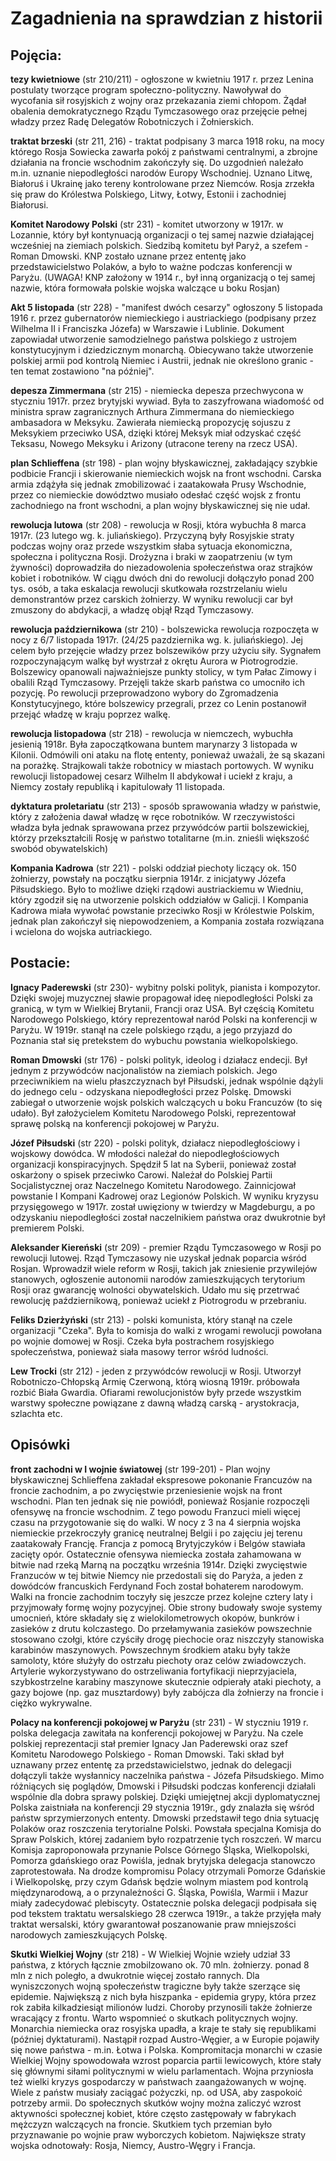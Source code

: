 # Zagadnienia na sprawdzian z historii

## Pojęcia:

**tezy kwietniowe** (str 210/211) - ogłoszone w kwietniu 1917 r. przez Lenina postulaty tworzące program społeczno-polityczny. Nawoływał do wycofania sił rosyjskich z wojny oraz przekazania ziemi chłopom. Żądał obalenia demokratycznego Rządu Tymczasowego oraz przejęcie pełnej władzy przez Radę Delegatów Robotniczych i Żołnierskich.

**traktat brzeski** (str 211, 216) - traktat podpisany 3 marca 1918 roku, na mocy którego Rosja Sowiecka zawarła pokój z państwami centralnymi, a zbrojne działania na froncie wschodnim zakończyły się. Do uzgodnień należało m.in. uznanie niepodległości narodów Europy Wschodniej. Uznano Litwę, Białoruś i Ukrainę jako tereny kontrolowane przez Niemców. Rosja zrzekła się praw do Królestwa Polskiego, Litwy, Łotwy, Estonii i zachodniej Białorusi.

**Komitet Narodowy Polski** (str 231) - komitet utworzony w 1917r. w Lozannie, który był kontynuacją organizacji o tej samej nazwie działającej wcześniej na ziemiach polskich. Siedzibą komitetu był Paryż, a szefem - Roman Dmowski. KNP zostało uznane przez ententę jako przedstawicielstwo Polaków, a było to ważne podczas konferencji w Paryżu. (UWAGA! KNP założony w 1914 r., był inną organizacją o tej samej nazwie, która formowała polskie wojska walczące u boku Rosjan)

**Akt 5 listopada** (str 228) - "manifest dwóch cesarzy" ogłoszony 5 listopada 1916 r. przez gubernatorów niemieckiego i austriackiego (podpisany przez Wilhelma II i Franciszka Józefa) w Warszawie i Lublinie. Dokument zapowiadał utworzenie samodzielnego państwa polskiego z ustrojem konstytucyjnym i dziedzicznym monarchą. Obiecywano także utworzenie polskiej armii pod kontrolą Niemiec i Austrii, jednak nie określono granic - ten temat zostawiono "na później".

**depesza Zimmermana** (str 215) - niemiecka depesza przechwycona w styczniu 1917r. przez brytyjski wywiad. Była to zaszyfrowana wiadomość od ministra spraw zagranicznych Arthura Zimmermana do niemieckiego ambasadora w Meksyku. Zawierała niemiecką propozycję sojuszu z Meksykiem przeciwko USA, dzięki której Meksyk miał odzyskać część Teksasu, Nowego Meksyku i Arizony (utracone tereny na rzecz USA).

**plan Schlieffena** (str 198) - plan wojny błyskawicznej, zakładający szybkie podbicie Francji i skierowanie niemieckich wojsk na front wschodni. Carska armia zdążyła się jednak zmobilizować i zaatakowała Prusy Wschodnie, przez co niemieckie dowództwo musiało odesłać część wojsk z frontu zachodniego na front wschodni, a plan wojny błyskawicznej się nie udał. 

**rewolucja lutowa** (str 208) - rewolucja w Rosji, która wybuchła 8 marca 1917r. (23 lutego wg. k. juliańskiego). Przyczyną były Rosyjskie straty podczas wojny oraz przede wszystkim słaba sytuacja ekonomiczna, społeczna i polityczna Rosji. Drożyzna i braki w zaopatrzeniu (w tym żywności) doprowadziła do niezadowolenia społeczeństwa oraz strajków kobiet i robotników. W ciągu dwóch dni do rewolucji dołączyło ponad 200 tys. osób, a taka eskalacja rewolucji skutkowała rozstrzelaniu wielu demonstrantów przez carskich żołnierzy. W wyniku rewolucji car był zmuszony do abdykacji, a władzę objął Rząd Tymczasowy.

**rewolucja październikowa** (str 210) - bolszewicka rewolucja rozpoczęta w nocy z 6/7 listopada 1917r. (24/25 pazdziernika wg. k. juliańskiego). Jej celem było przejęcie władzy przez bolszewików przy użyciu siły. Sygnałem rozpoczynającym walkę był wystrzał z okrętu Aurora w Piotrogrodzie. Bolszewicy opanowali najważniejsze punkty stolicy, w tym Pałac Zimowy i obalili Rząd Tymczasowy. Przejęli także skarb państwa co umocniło ich pozycję. Po rewolucji przeprowadzono wybory do Zgromadzenia Konstytucyjnego, które bolszewicy przegrali, przez co Lenin postanowił przejąć władzę w kraju poprzez walkę.

**rewolucja listopadowa** (str 218) - rewolucja w niemczech, wybuchła jesienią 1918r. Była zapoczątkowana buntem marynarzy 3 listopada w Kilonii. Odmówili oni ataku na flotę ententy, ponieważ uważali, że są skazani na porażkę. Strajkowali także robotnicy w miastach portowych. W wyniku rewolucji listopadowej cesarz Wilhelm II abdykował i uciekł z kraju, a Niemcy zostały republiką i kapitulowały 11 listopada. 

**dyktatura proletariatu** (str 213) - sposób sprawowania władzy w państwie, który z założenia dawał władzę w ręce robotników. W rzeczywistości władza była jednak sprawowana przez przywódców partii bolszewickiej, którzy przekształcili Rosję w państwo totalitarne (m.in. znieśli większość swobód obywatelskich)

**Kompania Kadrowa** (str 221) - polski oddział piechoty liczący ok. 150 żołnierzy, powstały na początku sierpnia 1914r. z inicjatywy Józefa Piłsudskiego. Było to możliwe dzięki rządowi austriackiemu w Wiedniu, który zgodził się na utworzenie polskich oddziałów w Galicji. I Kompania Kadrowa miała wywołać powstanie przeciwko Rosji w Królestwie Polskim, jednak plan zakończył się niepowodzeniem, a Kompania została rozwiązana i wcielona do wojska autriackiego.

## Postacie:

**Ignacy Paderewski** (str 230)- wybitny polski polityk, pianista i kompozytor. Dzięki swojej muzycznej sławie propagował ideę niepodległości Polski za granicą, w tym w Wielkiej Brytanii, Francji oraz USA. Był częścią Komitetu Narodowego Polskiego, który reprezentował naród Polski na konferencji w Paryżu. W 1919r. stanął na czele polskiego rządu, a jego przyjazd do Poznania stał się pretekstem do wybuchu powstania wielkopolskiego.

**Roman Dmowski** (str 176) - polski polityk, ideolog i działacz endecji. Był jednym z przywódców nacjonalistów na ziemiach polskich. Jego przeciwnikiem na wielu płaszczyznach był Piłsudski, jednak wspólnie dążyli do jednego celu - odzyskana niepodłegłości przez Polskę. Dmowski zabiegał o utworzenie wojsk polskich walczących u boku Francuzów (to się udało). Był założycielem Komitetu Narodowego Polski, reprezentował sprawę polską na konferencji pokojowej w Paryżu. 

**Józef Piłsudski** (str 220) - polski polityk, działacz niepodległościowy i wojskowy dowódca. W młodości należał do niepodległościowych organizacji konspiracyjnych. Spędził 5 lat na Syberii, ponieważ został oskarżony o spisek przeciwko Carowi. Należał do Polskiej Partii Socjalistycznej oraz Naczelnego Komitetu Narodowego. Zainnicjował powstanie I Kompani Kadrowej oraz Legionów Polskich. W wyniku kryzysu przysięgowego w 1917r. został uwięziony w twierdzy w Magdeburgu, a po odzyskaniu niepodległości został naczelnikiem państwa oraz dwukrotnie był premierem Polski.

**Aleksander Kiereński** (str 209) - premier Rządu Tymczasowego w Rosji po rewolucji lutowej. Rząd Tymczasowy nie uzyskał jednak poparcia wśród Rosjan. Wprowadził wiele reform w Rosji, takich jak zniesienie przywilejów stanowych, ogłoszenie autonomii narodów zamieszkujących terytorium Rosji oraz gwarancję wolności obywatelskich. Udało mu się przetrwać rewolucję październikową, ponieważ uciekł z Piotrogrodu w przebraniu.

**Feliks Dzierżyński** (str 213) - polski komunista, który stanął na czele organizacji "Czeka". Była to komisja do walki z wrogami rewolucji powołana po wojnie domowej w Rosji. Czeka była postrachem rosyjskiego społeczeństwa, ponieważ siała masowy terror wśród ludności.

**Lew Trocki** (str 212) - jeden z przywódców rewolucji w Rosji. Utworzył Robotniczo-Chłopską Armię Czerwoną, którą wiosną 1919r. próbowała rozbić Biała Gwardia. Ofiarami rewolucjonistów były przede wszystkim warstwy społeczne powiązane z dawną władzą carską - arystokracja, szlachta etc.

## Opisówki

**front zachodni w I wojnie światowej** (str 199-201) - Plan wojny błyskawicznej Schlieffena zakładał ekspresowe pokonanie Francuzów na froncie zachodnim, a po zwycięstwie przeniesienie wojsk na front wschodni. Plan ten jednak się nie powiódł, ponieważ Rosjanie rozpoczęli ofensywę na froncie wschodnim. Z tego powodu Franzuci mieli więcej czasu na przygotowanie się do walki. W nocy z 3 na 4 sierpnia wojska niemieckie przekroczyły granicę neutralnej Belgii i po zajęciu jej terenu zaatakowały Francję. Francja z pomocą Brytyjczyków i Belgów stawiała zacięty opór. Ostatecznie ofensywa niemiecka została zahamowana w bitwie nad rzeką Marną na początku września 1914r. Dzięki zwycięstwie Franzuców w tej bitwie Niemcy nie przedostali się do Paryża, a jeden z dowódców francuskich Ferdynand Foch został bohaterem narodowym. Walki na froncie zachodnim toczyły się jeszcze przez kolejne cztery laty i przyjmowały formę wojny pozycyjnej. Obie strony budowały swoje systemy umocnień, które składały się z wielokilometrowych okopów, bunkrów i zasieków z drutu kolczastego. Do przełamywania zasieków powszechnie stosowano czołgi, które czyściły drogę piechocie oraz niszczyły stanowiska karabinów maszynowych. Powszechnym środkiem ataku były także samoloty, które służyły do ostrzału piechoty oraz celów zwiadowczych. Artylerie wykorzystywano do ostrzeliwania fortyfikacji nieprzyjaciela, szybkostrzelne karabiny maszynowe skutecznie odpierały ataki piechoty, a gazy bojowe (np. gaz musztardowy) były zabójcza dla żołnierzy na froncie i ciężko wykrywalne.

**Polacy na konferencji pokojowej w Paryżu** (str 231) - W styczniu 1919 r. polska delegacja zawitała na konferencji pokojowej w Paryżu. Na czele polskiej reprezentacji stał premier Ignacy Jan Paderewski oraz szef Komitetu Narodowego Polskiego - Roman Dmowski. Taki skład był uznawany przez ententę za przedstawicielstwo, jednak do delegacji dołączyli także wysłannicy naczelnika państwa - Józefa Piłsudskiego. Mimo różniących się poglądów, Dmowski i Piłsudski podczas konferencji działali wspólnie dla dobra sprawy polskiej. Dzięki umiejętnej akcji dyplomatycznej Polska zaistniała na konferencji 29 stycznia 1919r., gdy znalazła się wśród państw sprzymierzonych ententy. Dmowski przedstawił tego dnia sytuację Polaków oraz roszczenia terytorialne Polski. Powstała specjalna Komisja do Spraw Polskich, której zadaniem było rozpatrzenie tych roszczeń. W marcu Komisja zaproponowała przynanie Polsce Górnego Śląska, Wielkopolski, Pomorza gdańskiego oraz Powiśla, jednak brytyjska delegacja stanowczo zaprotestowała. Na drodze kompromisu Polacy otrzymali Pomorze Gdańskie i Wielkopolskę, przy czym Gdańsk będzie wolnym miastem pod kontrolą międzynarodową, a o przynależności G. Śląska, Powiśla, Warmii i Mazur miały zadecydować plebiscyty. Ostatecznie polska delegacji podpisała się pod tekstem traktatu wersalskiego 28 czerwca 1919r., a także przyjęła mały traktat wersalski, który gwarantował poszanowanie praw mniejszości narodowych zamieszkujących Polskę.

**Skutki Wielkiej Wojny** (str 218) - W Wielkiej Wojnie wzieły udział 33 państwa, z których łącznie zmobilzowano ok. 70 mln. żołnierzy. ponad 8 mln z nich poległo, a dwukrotnie więcej zostało rannych. Dla wyniszczonych wojną społeczeństw tragiczne były także szerzące się epidemie. Największą z nich była hiszpanka - epidemia grypy, która przez rok zabiła kilkadziesiąt milionów ludzi. Choroby przynosili także żołnierze wracający z frontu. Warto wspomnieć o skutkach politycznych wojny. Monarchia niemiecka oraz rosyjska upadła, a kraje te stały się republikami (później dyktaturami). Nastąpił rozpad Austro-Węgier, a w Europie pojawiły się nowe państwa - m.in. Łotwa i Polska. Kompromitacja monarchi w czasie Wielkiej Wojny spowodowała wzrost poparcia partii lewicowych, które stały się głównymi siłami politycznymi w wielu parlamentach. Wojna przyniosła też wielki kryzys gospodarczy w państwach zaangażowanych w wojnę. Wiele z państw musiały zaciągać pożyczki, np. od USA, aby zaspokoić potrzeby armii. Do społecznych skutków wojny można zaliczyć wzrost aktywności społecznej kobiet, które często zastępowały w fabrykach mężczyzn walczących na froncie. Skutkiem tych przemian było przyznawanie po wojnie praw wyborczych kobietom. Największe straty wojska odnotowały: Rosja, Niemcy, Austro-Węgry i Francja.

